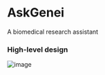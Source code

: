 # AskGenei
A biomedical research assistant

### High-level design

![image](https://github.com/user-attachments/assets/68b17b2b-c355-46ab-8ee5-c2af35de7004)
